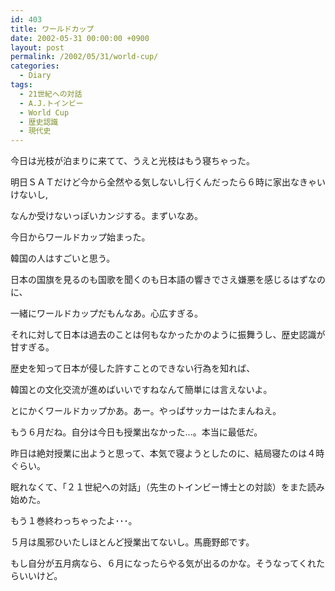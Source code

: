 ```yaml
---
id: 403
title: ワールドカップ
date: 2002-05-31 00:00:00 +0900
layout: post
permalink: /2002/05/31/world-cup/
categories:
  - Diary
tags:
  - 21世紀への対話
  - A.J.トインビー
  - World Cup
  - 歴史認識
  - 現代史
---
```

今日は光枝が泊まりに来てて、うえと光枝はもう寝ちゃった。
  
明日ＳＡＴだけど今から全然やる気しないし行くんだったら６時に家出なきゃいけないし,
  
なんか受けないっぽいカンジする。まずいなあ。

今日からワールドカップ始まった。
  
韓国の人はすごいと思う。
  
日本の国旗を見るのも国歌を聞くのも日本語の響きでさえ嫌悪を感じるはずなのに、
  
一緒にワールドカップだもんなあ。心広すぎる。
  
それに対して日本は過去のことは何もなかったかのように振舞うし、歴史認識が甘すぎる。
  
歴史を知って日本が侵した許すことのできない行為を知れば、
  
韓国との文化交流が進めばいいですねなんて簡単には言えないよ。
  
とにかくワールドカップかあ。あー。やっぱサッカーはたまんねえ。

もう６月だね。自分は今日も授業出なかった…。本当に最低だ。
  
昨日は絶対授業に出ようと思って、本気で寝ようとしたのに、結局寝たのは４時ぐらい。
  
眠れなくて、「２１世紀への対話」（先生のトインビー博士との対談）をまた読み始めた。
  
もう１巻終わっちゃったよ･･･。

５月は風邪ひいたしほとんど授業出てないし。馬鹿野郎です。
  
もし自分が五月病なら、６月になったらやる気が出るのかな。そうなってくれたらいいけど。
